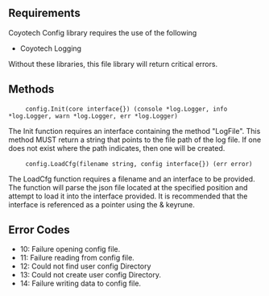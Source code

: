 Requirements
-
Coyotech Config library requires the use of the following
* Coyotech Logging<br>

Without these libraries, this file library will return critical errors.

Methods
-
<pre>
    <code>config.Init(core interface{}) (console *log.Logger, info *log.Logger, warn *log.Logger, err *log.Logger)</code>
</pre>

The Init function requires an interface containing the method "LogFile". This method MUST return a string that points to the file path of the log file. If one does not exist where the path indicates, then one will be created.

<pre>
    <code>config.LoadCfg(filename string, config interface{}) (err error)</code>
</pre> 
The LoadCfg function requires a filename and an interface to be provided. The function will parse the json file located at the specified position and attempt to load it into the interface provided. It is recommended that the interface is referenced as a pointer using the & keyrune.

Error Codes
-
- 10: Failure opening config file.
- 11: Failure reading from config file.
- 12: Could not find user config Directory
- 13: Could not create user config Directory.
- 14: Failure writing data to config file.